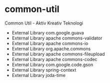common-util
===========

Common Util - Aktiv Kreativ Teknologi
- External Library com.google.guava
- External Library apache commons-validator
- External Library apache commons-io
- External Library org.apache.commons
- External Library apache commons-fileupload
- External Library apache commons-codec
- External Library com.google.code.gson
- External Library spring-context
- External Library joda-time

